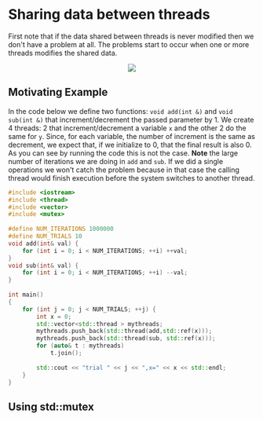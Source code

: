 #  Sharing data between threads
  
  
First note that if the data shared between threads is never modified then we don't have a problem at all. The problems start to occur when one or more threads modifies the shared data.
<p align="center"><img src="https://latex.codecogs.com/png.latex?&#x5C;sqrt(&#x5C;pi)"/></p>  
  
  
##  Motivating Example
  
  
In the code below we define two functions: ```void add(int &)``` and ```void sub(int &)``` that increment/decrement the passed parameter by 1.
We create 4 threads: 2 that increment/decrement a variable ```x``` and the other 2 do the same for ```y```.
Since, for each variable, the number of increment is the same as decrement, we expect that, if we initialize to 0, that the final result is also 0. As you can see by running the code this is not the case. __Note__ the large number of iterations we are doing in ```add``` and ```sub```. If we did a single operations we won't catch the problem 
because in that case the calling thread would finish execution before the system switches to another thread.
  
```cpp
#include <iostream>
#include <thread>
#include <vector>
#include <mutex>
  
#define NUM_ITERATIONS 1000000
#define NUM_TRIALS 10
void add(int& val) {
    for (int i = 0; i < NUM_ITERATIONS; ++i) ++val;
}
void sub(int& val) {
    for (int i = 0; i < NUM_ITERATIONS; ++i) --val;
}
  
int main()
{
    for (int j = 0; j < NUM_TRIALS; ++j) {
        int x = 0;
        std::vector<std::thread > mythreads;
        mythreads.push_back(std::thread(add,std::ref(x)));
        mythreads.push_back(std::thread(sub, std::ref(x)));
        for (auto& t : mythreads)
            t.join();
  
        std::cout << "trial " << j << ",x=" << x << std::endl;
    }
}
```
##  Using std::mutex
  
  
  